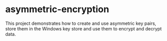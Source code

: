 # asymmetric-encryption
This project demonstrates how to create and use asymmetric key pairs, store them in the Windows key store and use them to encrypt and decrypt data.

